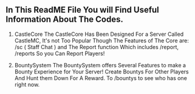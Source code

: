 ## In This ReadME File You  will Find Useful Information About The Codes.

1. CastleCore
   The CastleCore Has Been Designed For a Server Called CastleMC, It's not Too Popular Though The Features of The Core are:
   /sc ( Staff Chat ) and The Report function Which includes /report, /reports So you Can Report Players!


2. BountySystem
   The BountySystem offers Several Features to make a Bounty Experience for Your Server! Create Bountys For Other Players
   And Hunt them Down For A Reward. To /bountys to see who has one right now.
